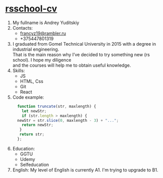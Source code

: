 # [rsschool-cv](rsscool-cv)
 1. My fullname is Andrey Yuditskiy
 2. Contacts:
      * francyz19@rambler.ru
      * +375447801319
 3.  I graduated from Gomel Technical University in 2015 with a degree in industrial engineering.      
        That is the main reason why I’ve decided to try something new (rs school). I hope my diligence  
        and the courses will help me to obtain useful knowledge.
 4. Skills:
      * JS
      * HTML, Css
      * Git
      * React
 5. Code example:
      ```javascript
        function truncate(str, maxlength) {
          let newStr;
          if (str.length > maxlength) {
        newStr = str.slice(0, maxlength - 3) + "...";
          return newStr;
         }
         return str;
        };
      ```  
 6. Education:
      * GGTU 
      * Udemy
      * Selfeducation 
 7. English:
    My level of English is currently A1. I'm trying to upgrade to B1.    
